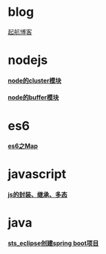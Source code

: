 # blog
[起航博客](http://blog.okgoes.com)

# nodejs
#### [node的cluster模块](nodejs/cluster.md)
#### [node的buffer模块](nodejs/buffer.md)
# es6
#### [es6之Map](es6/map.md)

# javascript

#### [js的封装、继承、多态](javascript/extends.md)

# java
#### [sts_eclipse创建spring boot项目](javaee/spring_boot_project.md)